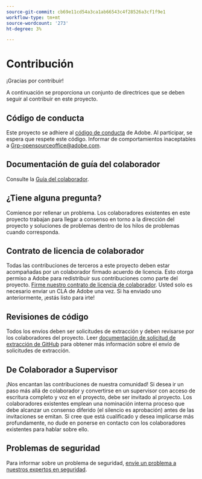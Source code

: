 ```yaml
---
source-git-commit: cb69e11cd54a3ca1ab66543c4f28526a3cf1f9e1
workflow-type: tm+mt
source-wordcount: '273'
ht-degree: 3%

---
```

# Contribución

¡Gracias por contribuir!

A continuación se proporciona un conjunto de directrices que se deben seguir al contribuir en este proyecto.

## Código de conducta

Este proyecto se adhiere al [código de conducta](code-of-conduct.md) de Adobe. Al participar,
se espera que respete este código. Informar de comportamientos inaceptables a
[Grp-opensourceoffice@adobe.com](mailto:Grp-opensourceoffice@adobe.com).

## Documentación de guía del colaborador

Consulte la [Guía del colaborador](https://experienceleague.adobe.com/docs/contributor/contributor-guide/introduction.html?lang=es).

## ¿Tiene alguna pregunta?

Comience por rellenar un problema. Los colaboradores existentes en este proyecto trabajan para llegar a
consenso en torno a la dirección del proyecto y soluciones de problemas dentro de los hilos de problemas cuando corresponda.

## Contrato de licencia de colaborador

Todas las contribuciones de terceros a este proyecto deben estar acompañadas por un colaborador firmado
acuerdo de licencia. Esto otorga permiso a Adobe para redistribuir sus contribuciones
como parte del proyecto. [Firme nuestro contrato de licencia de colaborador](https://opensource.adobe.com/cla.html). Usted
solo es necesario enviar un CLA de Adobe una vez. Si ha enviado uno anteriormente,
¡estás listo para irte!

## Revisiones de código

Todos los envíos deben ser solicitudes de extracción y deben revisarse
por los colaboradores del proyecto. Leer [documentación de solicitud de extracción de GitHub](https://docs.github.com/en/pull-requests/collaborating-with-pull-requests/proposing-changes-to-your-work-with-pull-requests/about-pull-requests)
para obtener más información sobre el envío de solicitudes de extracción.

<!--
Lastly, please follow the [pull request template](PULL_REQUEST_TEMPLATE.md) when
submitting a pull request!
-->

## De Colaborador a Supervisor

¡Nos encantan las contribuciones de nuestra comunidad! Si desea ir un paso más allá de colaborador
y convertirse en un supervisor con acceso de escritura completo y voz en el proyecto, debe
ser invitado al proyecto. Los colaboradores existentes emplean una nominación interna
proceso que debe alcanzar un consenso diferido (el silencio es aprobación) antes de las invitaciones
se emitan. Si cree que está cualificado y desea implicarse más profundamente,
no dude en ponerse en contacto con los colaboradores existentes para hablar sobre ello.

## Problemas de seguridad

Para informar sobre un problema de seguridad, [envíe un problema a nuestros expertos en seguridad](https://helpx.adobe.com/es/security/alertus.html).
